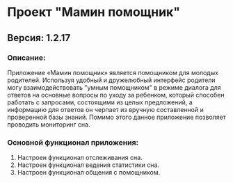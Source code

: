 # Проект "Мамин помощник"
## Версия: 1.2.17
### Описание:
Приложение «Мамин помощник» является помощником для молодых родителей. 
Используя удобный и дружелюбный интерфейс родители могу взаимодействовать "умным помощником"
в режиме диалога для ответов на основные вопросы по уходу за ребенком, который способен работать 
с запросами, состоящими из целых предложений, а информацию для ответов он черпает из вручную 
составленной и проверенной базы знаний. Помимо этого данное приложение позволяет проводить 
мониторинг сна.
### Основной функционал приложения:
1. Настроен функционал отслеживания сна.
2. Настроен функционал ведения статистики сна.
3. Настроен функционал общения с помощником.

